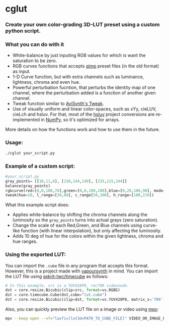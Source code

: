 # cglut
### Create your own color-grading 3D-LUT preset using a custom python script.

### What you can do with it
+ White-balance by just inputing RGB values for which is want the saturation to be zero.
+ RGB curves functions that accepts [gimp](https://github.com/GNOME/gimp) preset files (in the old format) as input.
+ 1-D Curve function, but with extra channels such as luminance, lightness, chroma and even hue.
+ Powerful perturbation fucntion, that perturbs the identity map of one channel, where the perturbation added is a function of another given channel.
+ Tweak function similar to [AviSynth's Tweak](https://www.avisynth.org.ru/docs/english/corefilters/tweak.htm).
+ Use of visually uniform and linear color-spaces, such as xYy, cieLUV, cieLch and hsluv. For that, most of the [hsluv](https://github.com/hsluv/hsluv) project conversions are re-implemented in [NumPy](https://github.com/numpy/numpy/), so it's optimized for arrays.

More details on how the functions work and how to use them in the future.

### Usage:
```bash
./cglut your_script.py
```

### Example of a custom script:
```python
#your_script.py
gray_points= [[10,11,6], [150,144,149], [235,215,244]]
balance(gray_points)
rgbcurve(red=[0,0,100,70],green=[0,0,100,100],blue=[0,20,100,90], mode='luminance')
tweak(hue=10, l_range=[30,80], c_range[50,100], h_range=[180,210])
```

What this example script does:
 - Applies white-balance by shifting the chroma channels along the luminosity so the `gray_points` turns into actual grays (zero saturation).
 - Change the scale of each Red,Green, and Blue channels using curve-like function (with linear interpolation), but only affecting the luminosity.
 - Adds 10 deg of hue for the colors within the given lightness, chroma and hue ranges.

### Using the exported LUT:
You can import the `.cube` file in any program that accepts this format.
However, this is a project made with [vapoursynth](https://github.com/vapoursynth/vapoursynth) in mind. You can import the LUT file using [sekrit-twc/timecube](https://github.com/sekrit-twc/timecube) as follows:
```python
# In this example, src is a YUV420P8, rec709 videonode.
dst = core.resize.Bicubic(clip=src, format=vs.RGBS)
dst = core.timecube.Cube(dst,cube="lut.cube")
dst = core.resize.Bicubic(clip=dst, format=vs.YUV420P8, matrix_s='709')
```
Also, you can quickly preview the LUT file on a image or video using [mpv](https://github.com/mpv-player/mpv):
```bash
mpv --keep-open --vf="lavfi=[lut3d=PATH_TO_CUBE_FILE]" VIDEO_OR_IMAGE_FILE
```
